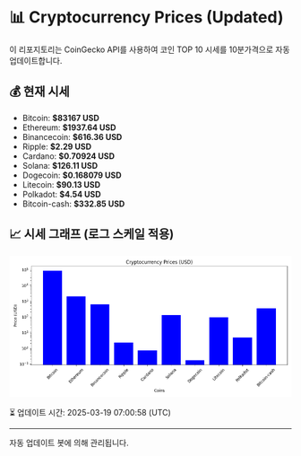 
# 📊 Cryptocurrency Prices (Updated)

이 리포지토리는 CoinGecko API를 사용하여 코인 TOP 10 시세를 10분가격으로 자동 업데이트합니다.

## 💰 현재 시세
- Bitcoin: **$83167 USD**
- Ethereum: **$1937.64 USD**
- Binancecoin: **$616.36 USD**
- Ripple: **$2.29 USD**
- Cardano: **$0.70924 USD**
- Solana: **$126.11 USD**
- Dogecoin: **$0.168079 USD**
- Litecoin: **$90.13 USD**
- Polkadot: **$4.54 USD**
- Bitcoin-cash: **$332.85 USD**

## 📈 시세 그래프 (로그 스케일 적용)
![Crypto Prices](crypto_prices.png)

⏳ 업데이트 시간: 2025-03-19 07:00:58 (UTC)

---
자동 업데이트 봇에 의해 관리됩니다.
